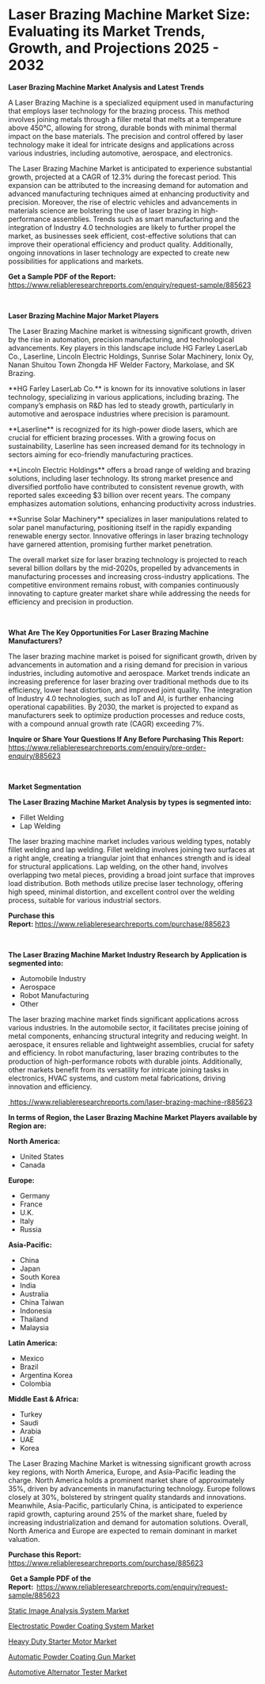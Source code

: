 <p><h1>Laser Brazing Machine Market Size: Evaluating its Market Trends, Growth, and Projections 2025 - 2032</h1></p><p><strong>Laser Brazing Machine Market Analysis and Latest Trends</strong></p>
<p><p>A Laser Brazing Machine is a specialized equipment used in manufacturing that employs laser technology for the brazing process. This method involves joining metals through a filler metal that melts at a temperature above 450°C, allowing for strong, durable bonds with minimal thermal impact on the base materials. The precision and control offered by laser technology make it ideal for intricate designs and applications across various industries, including automotive, aerospace, and electronics.</p><p>The Laser Brazing Machine Market is anticipated to experience substantial growth, projected at a CAGR of 12.3% during the forecast period. This expansion can be attributed to the increasing demand for automation and advanced manufacturing techniques aimed at enhancing productivity and precision. Moreover, the rise of electric vehicles and advancements in materials science are bolstering the use of laser brazing in high-performance assemblies. Trends such as smart manufacturing and the integration of Industry 4.0 technologies are likely to further propel the market, as businesses seek efficient, cost-effective solutions that can improve their operational efficiency and product quality. Additionally, ongoing innovations in laser technology are expected to create new possibilities for applications and markets.</p></p>
<p><strong>Get a Sample PDF of the Report:&nbsp;</strong> <a href="https://www.reliableresearchreports.com/enquiry/request-sample/885623?utm_campaign=11&utm_medium=2&utm_source=Github&utm_content=ia&utm_term=10042025&utm_id=laser-brazing-machine">https://www.reliableresearchreports.com/enquiry/request-sample/885623</a></p>
<p>&nbsp;</p>
<p><strong>Laser Brazing Machine Major Market Players</strong></p>
<p><p>The Laser Brazing Machine market is witnessing significant growth, driven by the rise in automation, precision manufacturing, and technological advancements. Key players in this landscape include HG Farley LaserLab Co., Laserline, Lincoln Electric Holdings, Sunrise Solar Machinery, Ionix Oy, Nanan Shuitou Town Zhongda HF Welder Factory, Markolase, and SK Brazing.</p><p>**HG Farley LaserLab Co.** is known for its innovative solutions in laser technology, specializing in various applications, including brazing. The company’s emphasis on R&D has led to steady growth, particularly in automotive and aerospace industries where precision is paramount.</p><p>**Laserline** is recognized for its high-power diode lasers, which are crucial for efficient brazing processes. With a growing focus on sustainability, Laserline has seen increased demand for its technology in sectors aiming for eco-friendly manufacturing practices.</p><p>**Lincoln Electric Holdings** offers a broad range of welding and brazing solutions, including laser technology. Its strong market presence and diversified portfolio have contributed to consistent revenue growth, with reported sales exceeding $3 billion over recent years. The company emphasizes automation solutions, enhancing productivity across industries.</p><p>**Sunrise Solar Machinery** specializes in laser manipulations related to solar panel manufacturing, positioning itself in the rapidly expanding renewable energy sector. Innovative offerings in laser brazing technology have garnered attention, promising further market penetration.</p><p>The overall market size for laser brazing technology is projected to reach several billion dollars by the mid-2020s, propelled by advancements in manufacturing processes and increasing cross-industry applications. The competitive environment remains robust, with companies continuously innovating to capture greater market share while addressing the needs for efficiency and precision in production.</p></p>
<p>&nbsp;</p>
<p><strong>What Are The Key Opportunities For Laser Brazing Machine Manufacturers?</strong></p>
<p><p>The laser brazing machine market is poised for significant growth, driven by advancements in automation and a rising demand for precision in various industries, including automotive and aerospace. Market trends indicate an increasing preference for laser brazing over traditional methods due to its efficiency, lower heat distortion, and improved joint quality. The integration of Industry 4.0 technologies, such as IoT and AI, is further enhancing operational capabilities. By 2030, the market is projected to expand as manufacturers seek to optimize production processes and reduce costs, with a compound annual growth rate (CAGR) exceeding 7%.</p></p>
<p><strong>Inquire or Share Your Questions If Any Before Purchasing This Report:</strong> <a href="https://www.reliableresearchreports.com/enquiry/pre-order-enquiry/885623?utm_campaign=11&utm_medium=2&utm_source=Github&utm_content=ia&utm_term=10042025&utm_id=laser-brazing-machine">https://www.reliableresearchreports.com/enquiry/pre-order-enquiry/885623</a></p>
<p>&nbsp;</p>
<p><strong>Market Segmentation</strong></p>
<p><strong>The Laser Brazing Machine Market Analysis by types is segmented into:</strong></p>
<p><ul><li>Fillet Welding</li><li>Lap Welding</li></ul></p>
<p><p>The laser brazing machine market includes various welding types, notably fillet welding and lap welding. Fillet welding involves joining two surfaces at a right angle, creating a triangular joint that enhances strength and is ideal for structural applications. Lap welding, on the other hand, involves overlapping two metal pieces, providing a broad joint surface that improves load distribution. Both methods utilize precise laser technology, offering high speed, minimal distortion, and excellent control over the welding process, suitable for various industrial sectors.</p></p>
<p><strong>Purchase this Report:&nbsp;</strong><a href="https://www.reliableresearchreports.com/purchase/885623?utm_campaign=11&utm_medium=2&utm_source=Github&utm_content=ia&utm_term=10042025&utm_id=laser-brazing-machine">https://www.reliableresearchreports.com/purchase/885623</a></p>
<p>&nbsp;</p>
<p><strong>The Laser Brazing Machine Market Industry Research by Application is segmented into:</strong></p>
<p><ul><li>Automobile Industry</li><li>Aerospace</li><li>Robot Manufacturing</li><li>Other</li></ul></p>
<p><p>The laser brazing machine market finds significant applications across various industries. In the automobile sector, it facilitates precise joining of metal components, enhancing structural integrity and reducing weight. In aerospace, it ensures reliable and lightweight assemblies, crucial for safety and efficiency. In robot manufacturing, laser brazing contributes to the production of high-performance robots with durable joints. Additionally, other markets benefit from its versatility for intricate joining tasks in electronics, HVAC systems, and custom metal fabrications, driving innovation and efficiency.</p></p>
<p><a href="https://www.reliableresearchreports.com/laser-brazing-machine-r885623?utm_campaign=11&utm_medium=2&utm_source=Github&utm_content=ia&utm_term=10042025&utm_id=laser-brazing-machine">&nbsp;https://www.reliableresearchreports.com/laser-brazing-machine-r885623</a></p>
<p><strong>In terms of Region, the Laser Brazing Machine Market Players available by Region are:</strong></p>
<p>
    <p> <strong> North America: </strong>
        <ul>
            <li>United States</li>
            <li>Canada</li>
        </ul>
        </p> 
    <p> <strong> Europe: </strong>
        <ul>
            <li>Germany</li>
            <li>France</li>
            <li>U.K.</li>
            <li>Italy</li>
            <li>Russia</li>
        </ul>
        </p> 
    <p> <strong> Asia-Pacific: </strong>
        <ul>
            <li>China</li>
            <li>Japan</li>
            <li>South Korea</li>
            <li>India</li>
            <li>Australia</li>
            <li>China Taiwan</li>
            <li>Indonesia</li>
            <li>Thailand</li>
            <li>Malaysia</li>
        </ul>
        </p> 
    <p> <strong> Latin America: </strong>
        <ul>
            <li>Mexico</li>
            <li>Brazil</li>
            <li>Argentina Korea</li>
            <li>Colombia</li>
        </ul>
        </p> 
    <p> <strong> Middle East & Africa: </strong>
        <ul>
            <li>Turkey</li>
            <li>Saudi</li>
            <li>Arabia</li>
            <li>UAE</li>
            <li>Korea</li>
        </ul>
    </p>
    </p>
<p><p>The Laser Brazing Machine Market is witnessing significant growth across key regions, with North America, Europe, and Asia-Pacific leading the charge. North America holds a prominent market share of approximately 35%, driven by advancements in manufacturing technology. Europe follows closely at 30%, bolstered by stringent quality standards and innovations. Meanwhile, Asia-Pacific, particularly China, is anticipated to experience rapid growth, capturing around 25% of the market share, fueled by increasing industrialization and demand for automation solutions. Overall, North America and Europe are expected to remain dominant in market valuation.</p></p>
<p><strong>Purchase this Report: </strong><a href="https://www.reliableresearchreports.com/purchase/885623?utm_campaign=11&utm_medium=2&utm_source=Github&utm_content=ia&utm_term=10042025&utm_id=laser-brazing-machine">https://www.reliableresearchreports.com/purchase/885623</a></p>
<p>&nbsp;<strong>Get a Sample PDF of the Report:&nbsp;&nbsp;</strong><a href="https://www.reliableresearchreports.com/enquiry/request-sample/885623?utm_campaign=11&utm_medium=2&utm_source=Github&utm_content=ia&utm_term=10042025&utm_id=laser-brazing-machine">https://www.reliableresearchreports.com/enquiry/request-sample/885623</a></p>
<p><strong></strong></p>
<p><p><a href="https://github.com/snaikraso/Market-Research-Report-List-1/blob/main/static-image-analysis-system-market.md?utm_campaign=11&utm_medium=2&utm_source=Github&utm_content=ia&utm_term=10042025&utm_id=laser-brazing-machine">Static Image Analysis System Market</a></p><p><a href="https://github.com/shimweummul/Market-Research-Report-List-1/blob/main/electrostatic-powder-coating-system-market.md?utm_campaign=11&utm_medium=2&utm_source=Github&utm_content=ia&utm_term=10042025&utm_id=laser-brazing-machine">Electrostatic Powder Coating System Market</a></p><p><a href="https://github.com/bauldlimle6h/Market-Research-Report-List-1/blob/main/heavy-duty-starter-motor-market.md?utm_campaign=11&utm_medium=2&utm_source=Github&utm_content=ia&utm_term=10042025&utm_id=laser-brazing-machine">Heavy Duty Starter Motor Market</a></p><p><a href="https://github.com/sternymkere4/Market-Research-Report-List-1/blob/main/automatic-powder-coating-gun-market.md?utm_campaign=11&utm_medium=2&utm_source=Github&utm_content=ia&utm_term=10042025&utm_id=laser-brazing-machine">Automatic Powder Coating Gun Market</a></p><p><a href="https://github.com/buseknoden2b/Market-Research-Report-List-1/blob/main/automotive-alternator-tester-market.md?utm_campaign=11&utm_medium=2&utm_source=Github&utm_content=ia&utm_term=10042025&utm_id=laser-brazing-machine">Automotive Alternator Tester Market</a></p></p>